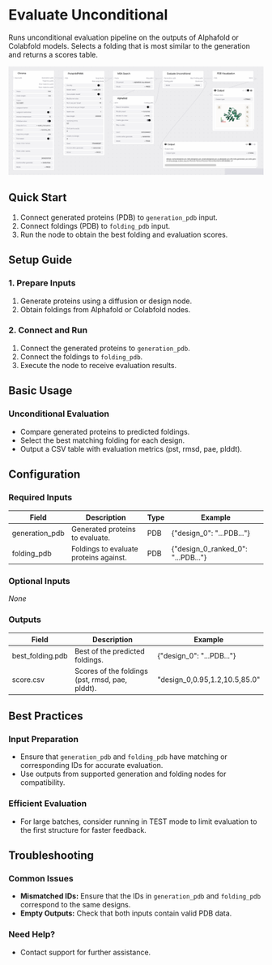 # Evaluate Unconditional

Runs unconditional evaluation pipeline on the outputs of Alphafold or Colabfold models. Selects a folding that is most similar to the generation and returns a scores table.

<img src="/images/nodes/biotech/functional-prediction/evaluate-unconditional.png" alt="Evaluate Unconditional" class="rounded-lg">

## Quick Start

1. Connect generated proteins (PDB) to `generation_pdb` input.
2. Connect foldings (PDB) to `folding_pdb` input.
3. Run the node to obtain the best folding and evaluation scores.

## Setup Guide

### 1. Prepare Inputs
1. Generate proteins using a diffusion or design node.
2. Obtain foldings from Alphafold or Colabfold nodes.

### 2. Connect and Run
1. Connect the generated proteins to `generation_pdb`.
2. Connect the foldings to `folding_pdb`.
3. Execute the node to receive evaluation results.

## Basic Usage

### Unconditional Evaluation
* Compare generated proteins to predicted foldings.
* Select the best matching folding for each design.
* Output a CSV table with evaluation metrics (pst, rmsd, pae, plddt).

## Configuration

### Required Inputs
| Field           | Description                                 | Type | Example |
|-----------------|---------------------------------------------|------|---------|
| generation_pdb  | Generated proteins to evaluate.             | PDB  | {"design_0": "...PDB..."} |
| folding_pdb     | Foldings to evaluate proteins against.       | PDB  | {"design_0_ranked_0": "...PDB..."} |

### Optional Inputs
*None*

### Outputs
| Field            | Description                    | Example |
|------------------|-------------------------------|---------|
| best_folding.pdb | Best of the predicted foldings.| {"design_0": "...PDB..."} |
| score.csv        | Scores of the foldings (pst, rmsd, pae, plddt). | "design_0,0.95,1.2,10.5,85.0" |

## Best Practices

### Input Preparation
* Ensure that `generation_pdb` and `folding_pdb` have matching or corresponding IDs for accurate evaluation.
* Use outputs from supported generation and folding nodes for compatibility.

### Efficient Evaluation
* For large batches, consider running in TEST mode to limit evaluation to the first structure for faster feedback.

## Troubleshooting

### Common Issues
* **Mismatched IDs:** Ensure that the IDs in `generation_pdb` and `folding_pdb` correspond to the same designs.
* **Empty Outputs:** Check that both inputs contain valid PDB data.

### Need Help?
* Contact support for further assistance.
